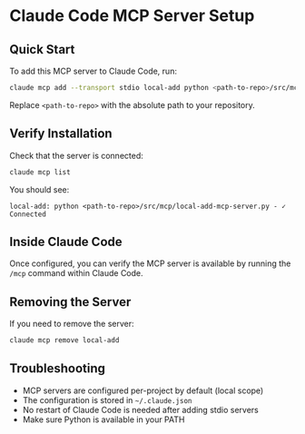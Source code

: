 # Claude Code MCP Server Setup

## Quick Start

To add this MCP server to Claude Code, run:

```bash
claude mcp add --transport stdio local-add python <path-to-repo>/src/mcp/local-add-mcp-server.py
```

Replace `<path-to-repo>` with the absolute path to your repository.

## Verify Installation

Check that the server is connected:

```bash
claude mcp list
```

You should see:

```
local-add: python <path-to-repo>/src/mcp/local-add-mcp-server.py - ✓ Connected
```

## Inside Claude Code

Once configured, you can verify the MCP server is available by running the `/mcp` command within Claude Code.

## Removing the Server

If you need to remove the server:

```bash
claude mcp remove local-add
```

## Troubleshooting

* MCP servers are configured per-project by default (local scope)
* The configuration is stored in `~/.claude.json`
* No restart of Claude Code is needed after adding stdio servers
* Make sure Python is available in your PATH
